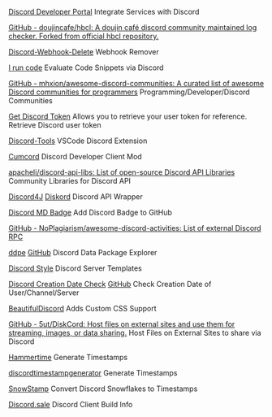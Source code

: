 
[Discord Developer Portal](https://discord.com/developers/docs/topics/community-resources)
Integrate Services with Discord

[GitHub - doujincafe/hbcl: A doujin café discord community maintained log checker. Forked from official hbcl repository.](https://github.com/doujincafe/hbcl)

[Discord-Webhook-Delete](https://github.com/fknMega/Discord-Webhook-Delete)
Webhook Remover

[I run code](https://github.com/engineer-man/piston-bot)
Evaluate Code Snippets via Discord

[GitHub - mhxion/awesome-discord-communities: A curated list of awesome Discord communities for programmers](https://github.com/mhxion/awesome-discord-communities)
Programming/Developer/Discord Communities

[Get Discord Token](https://greasyfork.org/en/scripts/395741-get-discord-token)
Allows you to retrieve your user token for reference.
Retrieve Discord user token

[Discord-Tools](https://github.com/Darkempire78/Discord-Tools)
VSCode Discord Extension

[Cumcord](https://cumcord.com/)
Discord Developer Client Mod

[apacheli/discord-api-libs: List of open-source Discord API Libraries](https://github.com/apacheli/discord-api-libs)
Community Libraries for Discord API

[Discord4J](https://discord4j.com/)
[Diskord](https://github.com/diskord-dev/diskord)
Discord API Wrapper

[Discord MD Badge](https://github.com/montylion/discord-md-badge)
Add Discord Badge to GitHub

[GitHub - NoPlagiarism/awesome-discord-activities: List of external Discord RPC](https://github.com/NoPlagiarism/awesome-discord-activities)

[ddpe](https://ddpe.androz2091.fr/)
[GitHub](https://github.com/Androz2091/discord-data-package-explorer)
Discord Data Package Explorer

[Discord Style](https://www.discord.style/)
Discord Server Templates

[Discord Creation Date Check](https://hugo.moe/discord/discord-id-creation-date.html)
[GitHub](https://github.com/hugonun/discordid2date)
Check Creation Date of User/Channel/Server

[BeautifulDiscord](https://github.com/leovoel/BeautifulDiscord)
Adds Custom CSS Support

[GitHub - 5ut/DiskCord: Host files on external sites and use them for streaming, images, or data sharing.](https://github.com/5ut/DiskCord)
Host Files on External Sites to share via Discord

[Hammertime](https://hammertime.djdavid98.art/)
Generate Timestamps

[discordtimestampgenerator](https://discordtimestampgenerator.netlify.app/)
Generate Timestamps

[SnowStamp](https://pixelatomy.com/snow-stamp/)
Convert Discord Snowflakes to Timestamps

[Discord.sale](https://discord.sale/)
Discord Client Build Info
